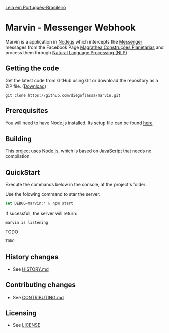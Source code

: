 [Leia em Português-Brasileiro](README.ptBR.md)
# Marvin - Messenger Webhook

Marvin is a application in [Node.js](https://nodejs.org) which intercepts the [Messenger](www.messenger.com) messages from the Facebook Page [Magrathea Construções Planetárias](www.facebook.com/Magrathea-Constru%C3%A7%C3%B5es-Planet%C3%A1rias-215986975835699) and process them through [Natural Language Processing (NLP)](en.wikipedia.org/wiki/Natural-language_processing)


## Getting the code

Get the latest code from GitHub using Git or download the repository as a ZIP file.
([Download](https://github.com/diegoflassa/marvin/archive/master.zip))


    git clone https://github.com/diegoflassa/marvin.git


## Prerequisites 

You will need to have Node.js installed. Its setup file can be found [here](https://nodejs.org/en/download/).


## Building

This project uses [Node.js](https://nodejs.org), which is based on [JavaScript](https://www.javascript.com/) that needs no compilation.


## QuickStart

Execute the commands below in the console, at the project's folder:


Use the folowing command to star the server:

```javascript
set DEBUG=marvin:* & npm start
```

If sucessfull, the server will return:

```
marvin is listening
```

TODO

```javascript
TODO
```


## History changes

* See [HISTORY.md](HISTORY.md)


## Contributing changes

* See [CONTRIBUTING.md](CONTRIBUTING.md)


## Licensing

* See [LICENSE](LICENSE)